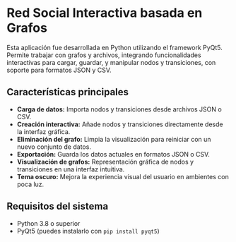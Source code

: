 # Red Social Interactiva basada en Grafos

Esta aplicación fue desarrollada en Python utilizando el framework PyQt5. Permite trabajar con grafos y archivos, integrando funcionalidades interactivas para cargar, guardar, y manipular nodos y transiciones, con soporte para formatos JSON y CSV.

## Características principales

- **Carga de datos:** Importa nodos y transiciones desde archivos JSON o CSV.
- **Creación interactiva:** Añade nodos y transiciones directamente desde la interfaz gráfica.
- **Eliminación del grafo:** Limpia la visualización para reiniciar con un nuevo conjunto de datos.
- **Exportación:** Guarda los datos actuales en formatos JSON o CSV.
- **Visualización de grafos:** Representación gráfica de nodos y transiciones en una interfaz intuitiva.
- **Tema oscuro:** Mejora la experiencia visual del usuario en ambientes con poca luz.

## Requisitos del sistema

- Python 3.8 o superior
- PyQt5 (puedes instalarlo con `pip install pyqt5`)

